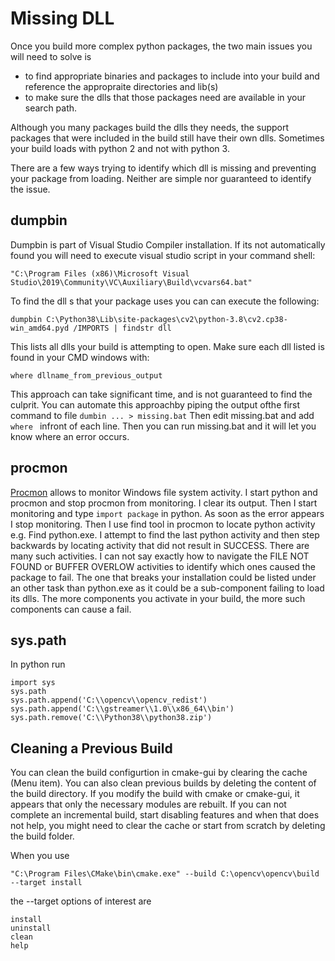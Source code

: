 # Missing DLL

Once you build more complex python packages, the two main issues you will need to solve is 
* to find appropriate binaries and packages to include into your build and reference the appropraite directories and lib(s) 
* to make sure the dlls that those packages need are available in your search path.

Although you many packages build the dlls they needs, the support packages that were included in the build still have their own dlls. 
Sometimes your build loads with python 2 and not with python 3. 

There are a few ways trying to identify which dll is missing and preventing your package from loading. Neither are simple nor guaranteed to identify the issue.

## dumpbin
Dumpbin is part of Visual Studio Compiler installation.
If its not automatically found you will need to execute visual studio script in your command shell:
```
"C:\Program Files (x86)\Microsoft Visual Studio\2019\Community\VC\Auxiliary\Build\vcvars64.bat"
```

To find the dll s that your package uses you can can execute the following:
```
dumpbin C:\Python38\Lib\site-packages\cv2\python-3.8\cv2.cp38-win_amd64.pyd /IMPORTS | findstr dll
```
This lists all dlls your build is attempting to open. Make sure each dll listed is found in your CMD windows with:
```
where dllname_from_previous_output
```
This approach can take significant time, and is not guaranteed to find the culprit. 
You can automate this approachby piping the output ofthe first command to file ```dumbin ... > missing.bat``` Then edit missing.bat and add ```where ``` infront of each line. Then you can run missing.bat and it will let you know where an error occurs.

## procmon
[Procmon](https://docs.microsoft.com/en-us/sysinternals/downloads/procmon) allows to monitor Windows file system activity.
I start python and procmon and stop procmon from monitoring. I clear its output. Then I start monitoring and type ```import package```  in python. 
As soon as the error appears I stop monitoring. Then I use find tool in procmon to locate python activity e.g. 
Find python.exe. I attempt to find the last python activity and then step backwards by locating activity that did not result in 
SUCCESS. There are many such activities. I can not say exactly how to navigate the FILE NOT FOUND or BUFFER OVERLOW activities 
to identify which ones caused the package to fail. The one that breaks your installation could be listed under an other task 
than python.exe as it could be a sub-component failing to load its dlls. The more components you activate in your build, 
the more such components can cause a fail.

## sys.path
In python run
```
import sys
sys.path
sys.path.append('C:\\opencv\\opencv_redist')
sys.path.append('C:\\gstreamer\\1.0\\x86_64\\bin')
sys.path.remove('C:\\Python38\\python38.zip')
```

## Cleaning a Previous Build
You can clean the build configurtion in cmake-gui by clearing the cache (Menu item). 
You can also clean previous builds by deleting the content of the build directory. 
If you modify the build with cmake or cmake-gui, it appears that only the necessary modules are rebuilt. 
If you can not complete an incremental build, start disabling features and when that does not help, 
you might need to clear the cache or start from scratch by deleting the build folder.

When you use
```
"C:\Program Files\CMake\bin\cmake.exe" --build C:\opencv\opencv\build --target install
```

the --target options of interest are 
```
install
uninstall
clean
help
```
